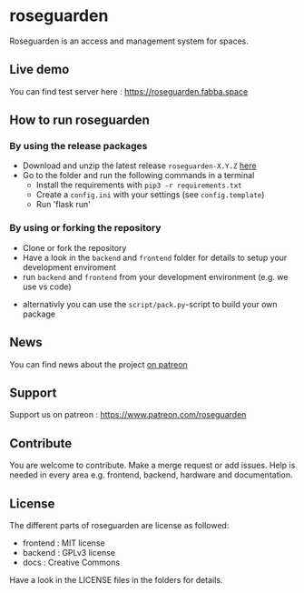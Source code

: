 # roseguarden

Roseguarden is an access and management system for spaces.

## Live demo

You can find test server here : https://roseguarden.fabba.space

## How to run roseguarden

### By using the release packages

* Download and unzip the latest release `roseguarden-X.Y.Z` [here](https://gitlab.com/roseguarden/roseguarden/-/releases) 
* Go to the folder and run the following commands in a terminal
    * Install the requirements with `pip3 -r requirements.txt`
    * Create a `config.ini` with your settings (see `config.template`) 
    * Run 'flask run'

### By using or forking the repository

* Clone or fork the repository
* Have a look in the `backend` and `frontend` folder for details to setup your development enviroment
* run `backend` and `frontend` from your development environment (e.g. we use vs code)
+ alternativly you can use the `script/pack.py`-script to build your own package 

## News

You can find news about the project [on patreon](https://www.patreon.com/roseguarden)

## Support 

Support us on patreon : https://www.patreon.com/roseguarden 

## Contribute

You are welcome to contribute. Make a merge request or add issues.
Help is needed in every area e.g. frontend, backend, hardware and documentation.

## License

The different parts of roseguarden are license as followed:

* frontend : MIT license
* backend : GPLv3 license
* docs : Creative Commons

Have a look in the LICENSE files in the folders for details.
